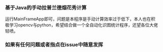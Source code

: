 ### 基于Java的手动拉普兰德烟花秀计算
运行MainFrameApp即可，问题是本程序是手动计算效率过于低下，本人也在积极学习opencv与python，希望结合做一个全自动化识图统计程序，还望各位大佬轻喷。
### 如果有任何问题或者指点在issue中随意发挥
